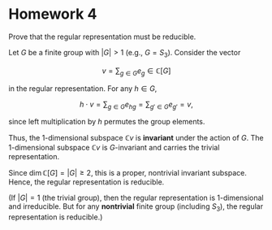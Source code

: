 # Homework 4

Prove that the regular representation must be reducible.

Let $G$ be a finite group with $|G| > 1$ (e.g., $G = S_3$).  Consider the vector  

$$
v = \sum_{g \in G} e_g \in \mathbb{C}[G]
$$

in the regular representation. For any $h\in G$,  

$$
h \cdot v = \sum_{g \in G} e_{hg} = \sum_{g' \in G} e_{g'} = v,
$$

since left multiplication by $h$ permutes the group elements.

Thus, the 1-dimensional subspace $\mathbb{C} v$ is **invariant** under the action of $G$.  The 1-dimensional subspace $\mathbb{C}v$ is $G$​-invariant and carries the trivial representation.  

Since $\dim \mathbb{C}[G] = |G| \geq 2$, this is a proper, nontrivial invariant subspace.  Hence, the regular representation is reducible. 

(If  $|G| = 1$ (the trivial group), then the regular representation is 1-dimensional and irreducible. But for any **nontrivial** finite group (including $S_3$), the regular representation is reducible.)

